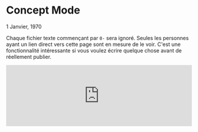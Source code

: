 Concept Mode
===

1 Janvier, 1970

Chaque fichier texte commençant par `0-` sera ignoré. Seules les personnes ayant un lien direct vers cette page sont en mesure de le voir. C'est une fonctionnalité intéressante si vous voulez écrire quelque chose avant de réellement publier.

<iframe width="100%" height="166" scrolling="no" frameborder="no" src="https://w.soundcloud.com/player/?url=https%3A//api.soundcloud.com/tracks/252352630&amp;color=ff5500&amp;auto_play=false&amp;hide_related=false&amp;show_comments=true&amp;show_user=true&amp;show_reposts=false"></iframe>

<!--<div class="video"><iframe src="https://www.youtube.com/embed/3i-VrbTFIWI?rel=0&amp;showinfo=0" frameborder="0" allowfullscreen></iframe></div>-->